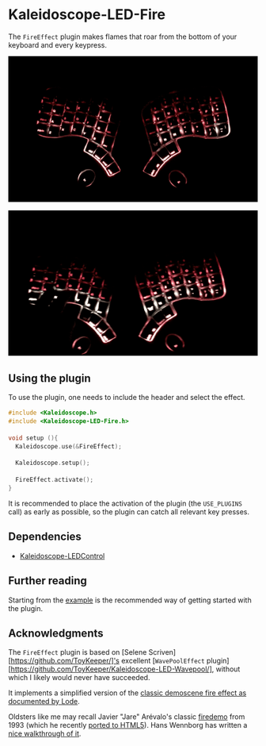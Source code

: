 # Kaleidoscope-LED-Fire

The `FireEffect` plugin makes flames that roar from the bottom of your keyboard
and every keypress.

![Keyboardio Model 01 running the FireEffect plugin][video]

![Keyboardio Model 01 running the FireEffect plugin with a key depressed][video-keypress]

[video]: examples/fire-effect.gif
[video-keypress]: examples/fire-effect-keypress.gif

## Using the plugin

To use the plugin, one needs to include the header and select the effect.

```c++
#include <Kaleidoscope.h>
#include <Kaleidoscope-LED-Fire.h>

void setup (){
  Kaleidoscope.use(&FireEffect);

  Kaleidoscope.setup();

  FireEffect.activate();
}
```

It is recommended to place the activation of the plugin (the `USE_PLUGINS` call)
as early as possible, so the plugin can catch all relevant key presses.

## Dependencies

* [Kaleidoscope-LEDControl](https://github.com/keyboardio/Kaleidoscope-LEDControl)

## Further reading

Starting from the [example][plugin:example] is the recommended way of getting
started with the plugin.

 [plugin:example]: examples/LED-Fire/LED-Fire.ino

## Acknowledgments

The `FireEffect` plugin is based on [Selene Scriven][https://github.com/ToyKeeper/]'s 
excellent [`WavePoolEffect` plugin][https://github.com/ToyKeeper/Kaleidoscope-LED-Wavepool/],
without which I likely would never have succeeded.

It implements a simplified version of the [classic demoscene fire effect as documented by Lode][fire].

[fire]: https://lodev.org/cgtutor/fire.html

Oldsters like me may recall Javier "Jare" Arévalo's classic [firedemo][firedemo] from 1993 (which he recently [ported to HTML5][firedemo-html5]).  Hans Wennborg has written a [nice walkthrough of it][firedemo-walkthrough].

[firedemo]: http://www.iguanademos.com/Jare/wp/?p=2756
[firedemo-html5]: http://www.iguanademos.com/Jare/files/Fire/
[firedemo-walkthrough]: https://www.hanshq.net/fire.html

